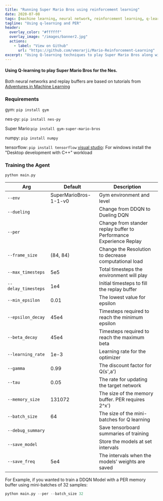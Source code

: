 ```yaml
---
title: "Running Super Mario Bros using reinforcement learning"
date: 2020-07-08
tags: [machine learning, neural network, reinforcement learning, q-learning, Mario]
tagline: "Using q-learning and PER"
header:
  overlay_color: "#ffffff"
  overlay_image: "/images/banner2.jpg"
  actions:
    - label: "View on Github"
      url: "https://github.com/vmorarji/Mario-Reinforcement-Learning"
excerpt: "Using Q-learning techniques to play Super Mario Bros along with a prioritised experience replay buffer"
---
```


#### Using Q-learning to play Super Mario Bros for the Nes.

Both neural networks and replay buffers are based on tutorials from [Adventures in Machine Learning](https://adventuresinmachinelearning.com/)



### Requirements

gym:		    `pip install gym`

nes-py:		  `pip install nes-py`

Super Mario:`pip install gym-super-mario-bros`

numpy:      `pip install numpy`

tensorflow: `pip install tensorflow`
[visual studio](https://visualstudio.microsoft.com/):	For windows install the "Desktop development with C++" workload


### Training the Agent

`python main.py`

|Arg|Default|Description
|------------------|-------------------------------|-----------------------------|
|`--env`|SuperMarioBros-1-1-v0|Gym environment and level|
|`--dueling`||Change from DDQN to Dueling DQN
|`--per`||Change from stander replay buffer to Performance Experience Replay|
|`--frame_size`|(84, 84)| Change the Resolution to decrease computational load|
|`--max_timesteps`|5e5|Total timesteps the environment will play|
|`--delay_timesteps`|1e4|Initial timesteps to fill the replay buffer|
|`--min_epsilon`|0.01|The lowest value for epsilon|
|`--epsilon_decay`|45e4|Timesteps required to reach the minimum epsilon|
|`--beta_decay`|45e4|Timesteps required to reach the maximum beta|
|`--learning_rate`|1e-3|Learning rate for the optimizer|
|`--gamma`|0.99|The discount factor for Q(s',a')|
|`--tau`|0.05|The rate for updating the target network|
|`--memory_size`|131072|The size of the memory buffer. PER requires 2^x')|
|`--batch_size`|64|The size of the mini-batches for Q learning|
|`--debug_summary`||Save tensorboard summaries of training|
|`--save_model`||Store the models at set intervals|
|`--save_freq`|5e4|The intervals when the models' weights are saved|

For Example, if you wanted to train a DDQN Model with a PER memory buffer using mini-batches of 32 samples:

```python
python main.py --per --batch_size 32
```
